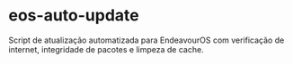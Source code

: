 # eos-auto-update
Script de atualização automatizada para EndeavourOS com verificação de internet, integridade de pacotes e limpeza de cache.
